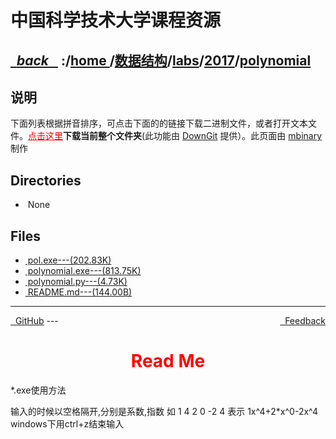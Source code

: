 
<!--
<head>
    <meta http-equiv="content-type" content="text/html; charset=utf-8">
    <title> 中国科学技术大学课程资源</title>
</head>
-->
# 中国科学技术大学课程资源

<div>
  <h2>
    <a href="../index.html">&nbsp;&nbsp;<i class="fa fa-level-up">back </i>&nbsp;&nbsp;</a>
    :/<a href="../../../../index.html">home <i class="fa fa-home"></i></a>/<a href="../../../index.html">数据结构</a>/<a href="../../index.html">labs</a>/<a href="../index.html">2017</a>/<a href="index.html">polynomial</a>
  </h2>
</div>

## 说明
下面列表根据拼音排序，可点击下面的的链接下载二进制文件，或者打开文本文件。<a href="http://downgit.zhoudaxiaa.com/#/home?url=https://github.com/USTC-Resource/USTC-Course/tree/master/数据结构/labs/2017/polynomial" style="color:red;text-decoration:underline;" target="_black">点击这里</a>**下载当前整个文件夹**(此功能由 [DownGit](http://downgit.zhoudaxiaa.com) 提供）。此页面由 [mbinary](https://mbinary.xyz) 制作

## Directories
<ul><li><i class="fa fa-meh-o"></i>&nbsp;None</li></ul>

## Files
<ul><li><a href="https://raw.githubusercontent.com/USTC-Resource/USTC-Course/master/数据结构/labs/2017/polynomial/pol.exe"><i class="fa fa-pencil-square-o"></i>&nbsp;pol.exe---(202.83K)</a></li>
<li><a href="https://raw.githubusercontent.com/USTC-Resource/USTC-Course/master/数据结构/labs/2017/polynomial/polynomial.exe"><i class="fa fa-pencil-square-o"></i>&nbsp;polynomial.exe---(813.75K)</a></li>
<li><a href="https://raw.githubusercontent.com/USTC-Resource/USTC-Course/master/数据结构/labs/2017/polynomial/polynomial.py"><i class="fa fa-file-code-o"></i>&nbsp;polynomial.py---(4.73K)</a></li>
<li><a href="README.html"><i class="fa fa-pencil-square-o"></i>&nbsp;README.md---(144.00B)</a></li></ul>

---
<div style="text-decration:underline;display:inline">
  <a href="https://github.com/USTC-Resource/USTC-Course.git" target="_blank" rel="external"><i class="fa fa-github"></i>&nbsp; GitHub</a>
  <a href="mailto:&#122;huheqin1@gmail?subject=反馈与建议" style="float:right" target="_blank" rel="external"><i class="fa fa-envelope"></i>&nbsp; Feedback</a>
</div>
---

<h1 style="color:red;text-align:center;">Read Me</h1>

<p>*.exe使用方法</p>
<p>输入的时候以空格隔开,分别是系数,指数
如 1 4 2 0 -2 4 表示 1x^4+2*x^0-2x^4
windows下用ctrl+z结束输入</p>
